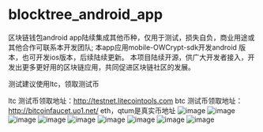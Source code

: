 # blocktree_android_app
区块链钱包android app陆续集成其他币种，仅用于测试，损失自负，商业用途或其他合作可联系本开发团队;
本app应用mobile-OWCrypt-sdk开发android 版本，也可开发ios版本，后续陆续更新。
本项目陆续开源，供广大开发者接入，开发出更多更好用的区块链应用，共同促进区块链社区的发展。

测试建议使用ltc，领取测试币

ltc 测试币领取地址：http://testnet.litecointools.com
btc 测试币领取地址：http://bitcoinfaucet.uo1.net/
eth，qtum是真实币地址
![image](https://github.com/blocktree/blocktree_android_app/blob/master/photo/splash.jpg)
![image](https://github.com/blocktree/blocktree_android_app/blob/master/photo/creatwaller.jpg)
![image](https://github.com/blocktree/blocktree_android_app/blob/master/photo/zhujima.jpg)
![image](https://github.com/blocktree/blocktree_android_app/blob/master/photo/xieyi.jpg)
![image](https://github.com/blocktree/blocktree_android_app/blob/master/photo/send.jpg)
![image](https://github.com/blocktree/blocktree_android_app/blob/master/photo/sendd.jpg)
![image](https://github.com/blocktree/blocktree_android_app/blob/master/photo/jilu.jpg)
![image](https://github.com/blocktree/blocktree_android_app/blob/master/photo/home.jpg)
![image](https://github.com/blocktree/blocktree_android_app/blob/master/photo/dizhi.jpg)


